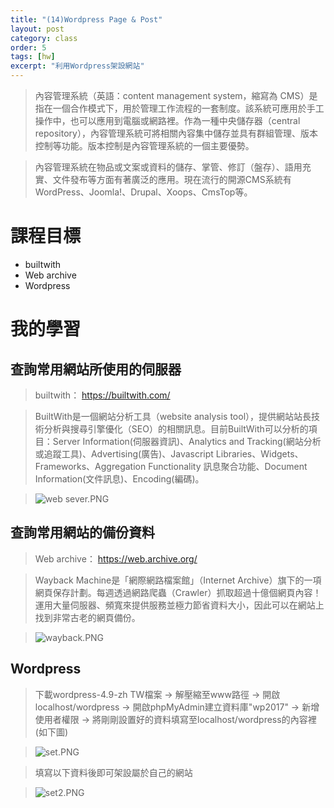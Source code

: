 ```yaml
---
title: "(14)Wordpress Page & Post"
layout: post
category: class
order: 5
tags: [hw]
excerpt: "利用Wordpress架設網站"
---
```

> 內容管理系統（英語：content management system，縮寫為 CMS）是指在一個合作模式下，用於管理工作流程的一套制度。該系統可應用於手工操作中，也可以應用到電腦或網路裡。作為一種中央儲存器（central repository），內容管理系統可將相關內容集中儲存並具有群組管理、版本控制等功能。版本控制是內容管理系統的一個主要優勢。

> 內容管理系統在物品或文案或資料的儲存、掌管、修訂（盤存）、語用充實、文件發布等方面有著廣泛的應用。現在流行的開源CMS系統有WordPress、Joomla!、Drupal、Xoops、CmsTop等。

# 課程目標
- builtwith
- Web archive
- Wordpress

# 我的學習

## 查詢常用網站所使用的伺服器

> builtwith： <https://builtwith.com/>

> BuiltWith是一個網站分析工具（website analysis tool），提供網站站長技術分析與搜尋引擎優化（SEO）的相關訊息。目前BuiltWith可以分析的項目：Server Information(伺服器資訊)、Analytics and Tracking(網站分析或追蹤工具)、Advertising(廣告)、Javascript Libraries、Widgets、Frameworks、Aggregation Functionality 訊息聚合功能、Document Information(文件訊息)、Encoding(編碼)。

> ![web sever.PNG](https://i.loli.net/2017/12/20/5a3a77f1e9d20.png)

## 查詢常用網站的備份資料

> Web archive： <https://web.archive.org/>

> Wayback Machine是「網際網路檔案館」（Internet Archive）旗下的一項網頁保存計劃。每週透過網路爬蟲（Crawler）抓取超過十億個網頁內容！運用大量伺服器、頻寬來提供服務並極力節省資料大小，因此可以在網站上找到非常古老的網頁備份。

> ![wayback.PNG](https://i.loli.net/2017/12/20/5a3a77f1bfae2.png)

## Wordpress

> 下載wordpress-4.9-zh TW檔案 → 解壓縮至www路徑 → 開啟localhost/wordpress → 開啟phpMyAdmin建立資料庫"wp2017" → 新增使用者權限 → 將剛剛設置好的資料填寫至localhost/wordpress的內容裡(如下圖)

> ![set.PNG](https://i.loli.net/2017/12/20/5a3a7aceb71c3.png)

> 填寫以下資料後即可架設屬於自己的網站

> ![set2.PNG](https://i.loli.net/2017/12/20/5a3a7e6f2558f.png)


[1]: https://github.com/        "GitHub"
[2]: https://pages.github.com/  "GitHub Pages"
[3]: https://jekyllrb.com/      "Jekyll"
[4]: http://markdown.tw         "Markdown文件"
[5]: http://dillinger.io/       "Dillinger"








